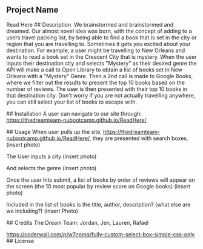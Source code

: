 ## Project Name 
Read Here 
## Description 
We brainstormed and brainstormed and dreamed.   Our almost novel idea was born, with the concept of adding to a users travel packing list, by being able to find a book that is set in the city or region that you are travelling to.   Sometimes it gets you excited about your destination.   For example, a user might be travelling to New Orleans and wants to read a book set in the Crescent City that is mystery.     When the user inputs their destination city and selects "Mystery" as their desired genre the API will make a call to Open Library to obtain a list of books set in New Orleans with a "Mystery" Genre.  Then a 2nd call is made to Google Books, where we filter out the results to present the top 10 books based on the number of reviews. The user is then presented with their top 10 books in that destination city.   Don't worry if you are not actually travelling anywhere, you can still select your list of books to escape with.        

## Installation
A user can navigate to our site through:   https://thedreamteam-nubootcamp.github.io/ReadHere/

## Usage
When user pulls up the site, https://thedreamteam-nubootcamp.github.io/ReadHere/, they are presented with search boxes. (insert photo)

The User inputs a city (insert photo)

And selects the genre (insert photo)

Once the user hits submit, a list of books by order of reviews will appear on the screen (the 10 most popular by review score on Google books) (insert photo)

Included in the list of books is the title, author, description? (what else are we including?)  (insert Photo)







## Credits
The Dream Team: Jordan, Jen, Lauren, Rafael
 
 
https://coderwall.com/p/w7npmq/fully-custom-select-box-simple-css-only
## License